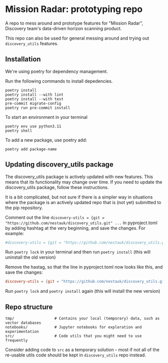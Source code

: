 # Mission Radar: prototyping repo

A repo to mess around and prototype features for "Mission Radar", Discovery team's data-driven horizon scanning product.

This repo can also be used for general messing around and trying out `discovery_utils` features.

## Installation

We're using poetry for dependency management.

Run the following commands to install depedencies.

```
poetry install
poetry install --with lint
poetry install --with test
pre-commit migrate-config
poetry run pre-commit install
```

To start an environment in your terminal

```
poetry env use python3.11
poetry shell
```

To add a new package, use poetry add:

```
poetry add package-name
```

## Updating discovery_utils package

The discovery_utils package is actively updated with new features. This means that its functionality may change over time. If you need to update the discovery_utils package, follow these instructions.

It is a bit complicated, but not sure if there is a simpler way in situations where the package is an actively updated repo that is (not yet) submitted to the pip repository.

Comment out the line `discovery-utils = {git = "https://github.com/nestauk/discovery_utils.git" ...` in pyproject.toml by adding hashtag at the very beginning, and save the changes. For example:

```toml
#discovery-utils = {git = "https://github.com/nestauk/discovery_utils.git", rev = "dev"}
```

Run `poetry lock` in your terminal and then run `poetry install` (this will uninstall the old version)

Remove the hastag, so that the line in pyproject.toml now looks like this, and save the changes:

```toml
discovery-utils = {git = "https://github.com/nestauk/discovery_utils.git", rev = "dev"}
```

Run `poetry lock` and `poetry install` again (this will install the new version)

## Repo structure

```
tmp/                  # Contains your local (temporary) data, such as vector databases
notebooks/            # Jupyter notebooks for exploration and experimentation
src/                  # Code utils that you might need to use frequently
```

Consider adding code to `src` as a temporary solution - most if not all of the re-usable utils code should be kept in `discovery_utils` repo instead.
